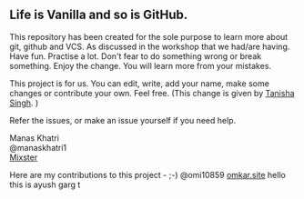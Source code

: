 ## Life is Vanilla and so is GitHub.

This repository has been created for the sole purpose to learn more about git, github and VCS. As discussed in the workshop that we had/are having.
Have fun. Practise a lot. Don't fear to do something wrong or break something. Enjoy the change.
You will learn more from your mistakes.

This project is for us. You can edit, write, add your name, make some changes or contribute your own. Feel free.
(This change is given by [Tanisha Singh](github.com/TanishaSingh16). )

Refer the issues, or make an issue yourself if you need help.

Manas Khatri  
@manaskhatri1  
[Mixster](www.mixstersite.wordpress.com)

Here are my contributions to this project - ;-)
@omi10859
[omkar.site](omkar.site)
hello this is ayush garg
t
